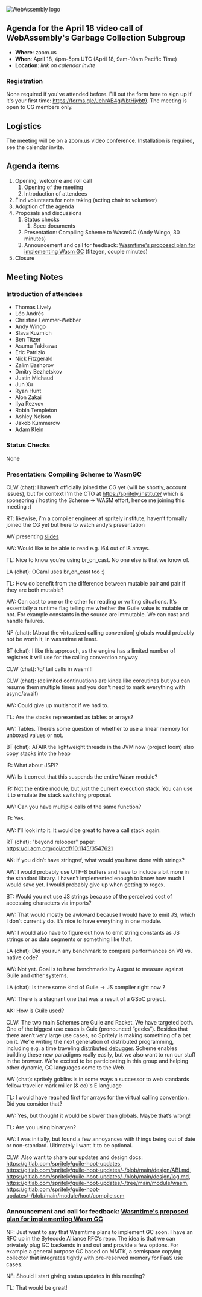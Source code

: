 ![WebAssembly logo](/images/WebAssembly.png)

## Agenda for the April 18 video call of WebAssembly's Garbage Collection Subgroup

- **Where**: zoom.us
- **When**: April 18, 4pm-5pm UTC (April 18, 9am-10am Pacific Time)
- **Location**: *link on calendar invite*

### Registration

None required if you've attended before. Fill out the form here to sign up if
it's your first time: https://forms.gle/JehrAB4gWbtHjybt9. The meeting is open
to CG members only.

## Logistics

The meeting will be on a zoom.us video conference.
Installation is required, see the calendar invite.

## Agenda items

1. Opening, welcome and roll call
    1. Opening of the meeting
    1. Introduction of attendees
1. Find volunteers for note taking (acting chair to volunteer)
1. Adoption of the agenda
1. Proposals and discussions
    1. Status checks
        1. Spec documents
    1. Presentation: Compiling Scheme to WasmGC (Andy Wingo, 30 minutes)
    1. Announcement and call for feedback: [Wasmtime's proposed plan for implementing Wasm GC](https://github.com/bytecodealliance/rfcs/pull/31) (fitzgen, couple minutes)
1. Closure

## Meeting Notes

### Introduction of attendees

- Thomas Lively
- Léo Andrès
- Christine Lemmer-Webber
- Andy Wingo
- Slava Kuzmich
- Ben Titzer
- Asumu Takikawa
- Eric Patrizio
- Nick Fitzgerald
- Zalim Bashorov
- Dmitry Bezhetskov
- Justin Michaud
- Jun Xu
- Ryan Hunt
- Alon Zakai
- Ilya Rezvov
- Robin Templeton
- Ashley Nelson
- Jakob Kummerow
- Adam Klein

### Status Checks

None

### Presentation: Compiling Scheme to WasmGC

CLW (chat): I haven't officially joined the CG yet (will be shortly, account issues), but for context I'm the CTO at https://spritely.institute/ which is sponsoring / hosting the Scheme -> WASM effort, hence me joining this meeting :)

RT: likewise, i’m a compiler engineer at spritely institute, haven’t formally joined the CG yet but here to watch andy’s presentation

AW presenting [slides](presentations/2023-04-18-wingo-scheme.pdf)

AW: Would like to be able to read e.g. i64 out of i8 arrays.

TL: Nice to know you’re using br_on_cast. No one else is that we know of.

LA (chat): OCaml uses br_on_cast too :)

TL: How do benefit from the difference between mutable pair and pair if they are both mutable?

AW: Can cast to one or the other for reading or writing situations. It’s essentially a runtime flag telling me whether the Guile value is mutable or not. For example constants in the source are immutable. We can cast and handle failures. 

NF (chat): [About the virtualized calling convention] globals would probably not be worth it, in wasmtime at least.

BT (chat): I like this approach, as the engine has a limited number of registers it will use for the calling convention anyway

CLW (chat): \o/ tail calls in wasm!!!

CLW (chat): (delimited continuations are kinda like coroutines but you can resume them multiple times and you don't need to mark everything with async/await)

AW: Could give up multishot if we had to.

TL: Are the stacks represented as tables or arrays?

AW: Tables. There’s some question of whether to use a linear memory for unboxed values or not.

BT (chat): AFAIK the lightweight threads in the JVM now (project loom) also copy stacks into the heap

IR: What about JSPI?

AW: Is it correct that this suspends the entire Wasm module?

IR: Not the entire module, but just the current execution stack. You can use it to emulate the stack switching proposal.

AW: Can you have multiple calls of the same function?

IR: Yes.

AW: I’ll look into it. It would be great to have a call stack again.

RT (chat): "beyond relooper" paper: https://dl.acm.org/doi/pdf/10.1145/3547621

AK: If you didn’t have stringref, what would you have done with strings?

AW: I would probably use UTF-8 buffers and have to include a bit more in the standard library. I haven’t implemented enough to know how much I would save yet. I would probably give up when getting to regex.

BT: Would you not use JS strings because of the perceived cost of accessing characters via imports?

AW: That would mostly be awkward because I would have to emit JS, which I don’t currently do. It’s nice to have everything in one module.

AW: I would also have to figure out how to emit string constants as JS strings or as data segments or something like that.

LA (chat): Did you run any benchmark to compare performances on V8 vs. native code?

AW: Not yet. Goal is to have benchmarks by August to measure against Guile and other systems.

LA (chat): Is there some kind of Guile -> JS compiler right now ?

AW: There is a stagnant one that was a result of a GSoC project.

AK: How is Guile used?

CLW: The two main Schemes are Guile and Racket. We have targeted both. One of the biggest use cases is Guix (pronounced “geeks”). Besides that there aren’t very large use cases, so Spritely is making something of a bet on it. We’re writing the next generation of distributed programming, including e.g. a time traveling [distributed debugger](https://spritely.institute/goblins/). Scheme enables building these new paradigms really easily, but we also want to run our stuff in the browser. We’re excited to be participating in this group and helping other dynamic, GC languages come to the Web.

AW (chat): spritely goblins is in some ways a successor to web standards fellow traveller mark miller (& co)'s E language

TL: I would have reached first for arrays for the virtual calling convention. Did you consider that?

AW: Yes, but thought it would be slower than globals. Maybe that’s wrong!

TL: Are you using binaryen?

AW: I was initially, but found a few annoyances with things being out of date or non-standard. Ultimately I want it to be optional.


CLW: Also want to share our updates and design docs: https://gitlab.com/spritely/guile-hoot-updates, https://gitlab.com/spritely/guile-hoot-updates/-/blob/main/design/ABI.md, https://gitlab.com/spritely/guile-hoot-updates/-/blob/main/design/log.md, https://gitlab.com/spritely/guile-hoot-updates/-/tree/main/module/wasm,
https://gitlab.com/spritely/guile-hoot-updates/-/blob/main/module/hoot/compile.scm


### Announcement and call for feedback: [Wasmtime's proposed plan for implementing Wasm GC](https://github.com/bytecodealliance/rfcs/pull/31)

NF: Just want to say that Wasmtime plans to implement GC soon. I have an RFC up in the Bytecode Alliance RFC’s repo. The idea is that we can privately plug GC backends in and out and provide a few options. For example a general purpose GC based on MMTK, a semispace copying collector that integrates tightly with pre-reserved memory for FaaS use cases.

NF: Should I start giving status updates in this meeting?

TL: That would be great!
